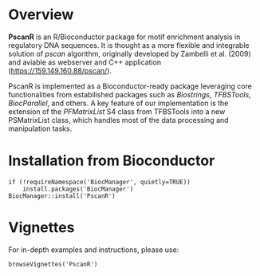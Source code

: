 # Overview

**PscanR** is an R/Bioconductor package for motif enrichment analysis in regulatory DNA sequences. It is thought as a more flexible and integrable solution of *pscan* algorithm, originally developed by Zambelli et al. (2009) and aviable as webserver and C++ application (<https://159.149.160.88/pscan/>).

PscanR is implemented as a Bioconductor-ready package leveraging core functionalities from estabilished packages such as *Biostrings*, *TFBSTools*, *BiocParallel*, and others. A key feature of our implementation is the extension of the *PFMatrixList* S4 class from TFBSTools into a new PSMatrixList class, which handles most of the data processing and manipulation tasks.

# Installation from Bioconductor

```{r}
if (!requireNamespace('BiocManager', quietly=TRUE))
    install.packages('BiocManager')
BiocManager::install('PscanR')
```

# Vignettes

For in-depth examples and instructions, please use:

```{r}
browseVignettes('PscanR')
```
